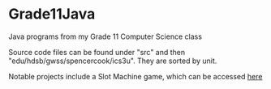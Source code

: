 # Grade11Java
Java programs from my Grade 11 Computer Science class

Source code files can be found under "src" and then "edu/hdsb/gwss/spencercook/ics3u". They are sorted by unit. 

Notable projects include a Slot Machine game, which can be accessed <a href="https://github.com/1cookspe/Grade11Java/tree/master/src/edu/hdsb/gwss/spencercook/ics3u/u3/slotmachine">here</a>
